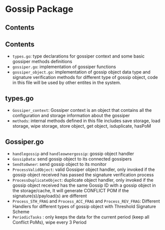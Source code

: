 # Gossip Package

## Contents


## Contents
- `types.go`: type declarations for gossiper context and some basic gossiper methods definitions
- `gossiper.go`: implementation of gossiper functions
- `gossiper_object.go`: implementation of gossip object data type and signature verification methods for different type of gossip object, code in this file will be used by other entites in the system.

## types.go
- `Gossiper_context`: Gossiper context is an object that contains all the configuration and storage information about the gossiper
- `methods`: internal methods defined in this file includes save storage, load storage, wipe storage, store object, get object, isduplicate, hasPoM
## Gossiper.go
- `handlegossip` and `handleownergossip`: gossip object handler
- `GossipData`: send gossip object to its connected gossipers
- `SendtoOwner`: send gossip object to its monitor
- `ProcessValidObject`: valid Gossiper object handler, only invoked if the gossip object received has passed the signature verification process
- `ProcessDuplicateObject`: duplicate object handler, only invoked if the gossip object received has the same Gossip ID with a gossip object in the storage/cache, It will generate CONFLICT POM if the signature(s)/payload(s) are different
- `Process_STH_FRAG` and `Process_ACC_FRAG` and `Process_REV_FRAG`: Different Handlers for different types of gossip object with Threshold Signature Scheme 
- `PeriodicTasks` : only keeps the data for the current period (keep all Conflict PoMs), wipe every 3 Period 


